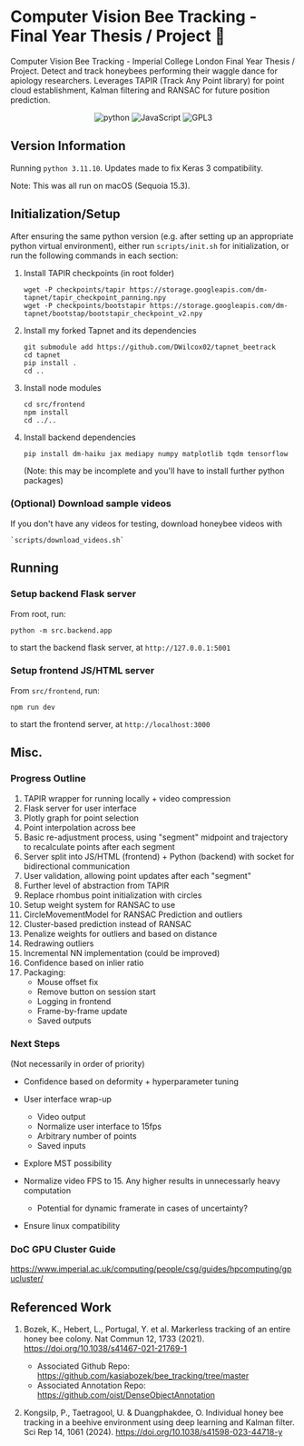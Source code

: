 # Computer Vision Bee Tracking - Final Year Thesis / Project :bee:

Computer Vision Bee Tracking - Imperial College London Final Year Thesis / Project. Detect and track honeybees performing their waggle dance for apiology researchers. Leverages TAPIR (Track Any Point library) for point cloud establishment, Kalman filtering and RANSAC for future position prediction. 

<p align="center">
    <img src="https://img.shields.io/badge/Python-FFD43B?style=for-the-badge&logo=python&logoColor=blue" alt="python"> <img src="https://img.shields.io/badge/JavaScript-323330?style=for-the-badge&logo=javascript&logoColor=F7DF1E" alt="JavaScript">  <img src="https://img.shields.io/badge/GPL--3.0-red?style=for-the-badge" alt="GPL3">
     <!-- <img src="https://img.shields.io/badge/PyTorch-EE4C2C?style=for-the-badge&logo=pytorch&logoColor=white" alt="PyTorch"> -->
</p>
<!-- <p align="center">
    
</p> -->

## Version Information
Running `python 3.11.10`. Updates made to fix Keras 3 compatibility.

Note: This was all run on macOS (Sequoia 15.3).

## Initialization/Setup
After ensuring the same python version (e.g. after setting up an appropriate python virtual environment), either run `scripts/init.sh` for initialization, or run the 
following commands in each section:


1. Install TAPIR checkpoints (in root folder)
    ```
    wget -P checkpoints/tapir https://storage.googleapis.com/dm-tapnet/tapir_checkpoint_panning.npy
    wget -P checkpoints/bootstapir https://storage.googleapis.com/dm-tapnet/bootstap/bootstapir_checkpoint_v2.npy
    ```

3. Install my forked Tapnet and its dependencies
    ```
    git submodule add https://github.com/DWilcox02/tapnet_beetrack
    cd tapnet
    pip install .
    cd ..
    ```

4. Install node modules
    ```
    cd src/frontend
    npm install
    cd ../..
    ```

5. Install backend dependencies
    ```
    pip install dm-haiku jax mediapy numpy matplotlib tqdm tensorflow
    ```
    (Note: this may be incomplete and you'll have to install further python packages)

###   (Optional) Download sample videos 
If you don't have any videos for testing, download honeybee videos with
```
`scripts/download_videos.sh`
```

## Running
### Setup backend Flask server
From root, run:
```
python -m src.backend.app
```
to start the backend flask server, at `http://127.0.0.1:5001`

### Setup frontend JS/HTML server
From `src/frontend`, run:
```
npm run dev
```
to start the frontend server, at `http://localhost:3000`


## Misc.

### Progress Outline
1. TAPIR wrapper for running locally + video compression
2. Flask server for user interface
3. Plotly graph for point selection
4. Point interpolation across bee
5. Basic re-adjustment process, using "segment" midpoint and trajectory to recalculate points after each segment
6. Server split into JS/HTML (frontend) + Python (backend) with socket for bidirectional communication
7. User validation, allowing point updates after each "segment"
8. Further level of abstraction from TAPIR
9. Replace rhombus point initialization with circles
10. Setup weight system for RANSAC to use
11. CircleMovementModel for RANSAC Prediction and outliers
12. Cluster-based prediction instead of RANSAC
13. Penalize weights for outliers and based on distance
14. Redrawing outliers
15. Incremental NN implementation (could be improved)
16. Confidence based on inlier ratio
17. Packaging:
    - Mouse offset fix
    - Remove button on session start
    - Logging in frontend
    - Frame-by-frame update
    - Saved outputs

### Next Steps
(Not necessarily in order of priority)
- Confidence based on deformity + hyperparameter tuning
- User interface wrap-up
    - Video output
    - Normalize user interface to 15fps
    - Arbitrary number of points
    - Saved inputs
- Explore MST possibility


- Normalize video FPS to 15. Any higher results in unnecessarly heavy computation
    - Potential for dynamic framerate in cases of uncertainty?
- Ensure linux compatibility

### DoC GPU Cluster Guide
https://www.imperial.ac.uk/computing/people/csg/guides/hpcomputing/gpucluster/


## Referenced Work
1. Bozek, K., Hebert, L., Portugal, Y. et al. Markerless tracking of an entire honey bee colony. Nat Commun 12, 1733 (2021). https://doi.org/10.1038/s41467-021-21769-1
    
    - Associated Github Repo: https://github.com/kasiabozek/bee_tracking/tree/master
    - Associated Annotation Repo: https://github.com/oist/DenseObjectAnnotation


2. Kongsilp, P., Taetragool, U. & Duangphakdee, O. Individual honey bee tracking in a beehive environment using deep learning and Kalman filter. Sci Rep 14, 1061 (2024). https://doi.org/10.1038/s41598-023-44718-y


<!-- This project includes code licensed under GPL-3.0 from [Original Repository](https://github.com/username/repository). -->



<!-- 
1. Prompt user to draw skeleton around bee
2. Determine bounding box based on skeleton
3. (Determine relationship between skeleton and points)
4. (Apply point cloud based on bounding box)
4. Run video for X time slice
5. Calculate estimated skeleton position via RANSAC and Kalman Filtering -->






<!-- get_inliers(initial_distances_directions, final_points):
    initial_distances_directions is shape N x 2
    final_points is shape N x 2
    RANSAC(initial_distances_directions, final_points, )

RANSAC(i, f):
    sample = sample of initial_distances_directions and final_points

    MovementModel.fit(samplex, sampley)


movementmodel:
    center: original circle center
    input: N x 2, list of (x, y) coordinates
    parameters: delta_x, delta_y, rotation_x, rotation_y

    error = mse(calculated finals - finals)

    calculated final = 
        new_Cetner_x = center_x + delta_x
        new_center_Y = center_y + delta_y
        v_x = initial_direction_x + rotation_x
        v_y = intitial_direction_y + rotation_y
        pred_x = new_center_x + initial_distance * v_x
        pred_y = new_center_y + initial_distance * v_y

        return (pred_x, pred_y) -->